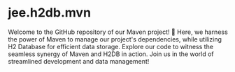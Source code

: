 # jee.h2db.mvn
Welcome to the GitHub repository of our Maven project! 🚀 Here, we harness the power of Maven to manage our project's dependencies, while utilizing H2 Database for efficient data storage. Explore our code to witness the seamless synergy of Maven and H2DB in action. Join us in the world of streamlined development and data management!
